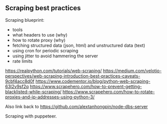 ## Scraping best practices


Scraping blueprint:
- tools
- what headers to use (why)
- how to rotate proxy (why)
- fetching structured data (json, html) and unstructured data (text)
- using cron for periodic scraping
- using jitter to avoid hammering the server
- rate limits

https://realpython.com/tutorials/web-scraping/
https://medium.com/velotio-perspectives/web-scraping-introduction-best-practices-caveats-9cbf4acc8d0f
https://www.codementor.io/blog/python-web-scraping-63l2v9sf2q
https://www.scrapehero.com/how-to-prevent-getting-blacklisted-while-scraping/
https://www.scrapehero.com/how-to-rotate-proxies-and-ip-addresses-using-python-3/

Also link back to https://github.com/alextanhongpin/node-dbs-server

Scraping with puppeteer.
